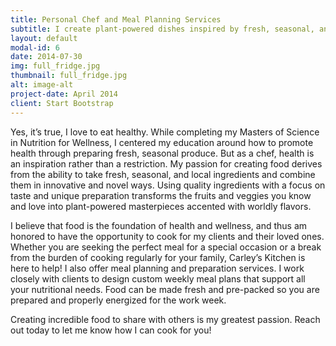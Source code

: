 ```yaml
---
title: Personal Chef and Meal Planning Services
subtitle: I create plant-powered dishes inspired by fresh, seasonal, and local ingredients accented with worldly flavors.
layout: default
modal-id: 6
date: 2014-07-30
img: full_fridge.jpg
thumbnail: full_fridge.jpg
alt: image-alt
project-date: April 2014
client: Start Bootstrap
---
```


Yes, it’s true, I love to eat healthy. While completing my Masters of Science in Nutrition for Wellness, I centered my education around how to promote health through preparing fresh, seasonal produce. But as a chef, health is an inspiration rather than a restriction. My passion for creating food derives from the ability to take fresh, seasonal, and local ingredients and combine them in innovative and novel ways. Using quality ingredients with a focus on taste and unique preparation transforms the fruits and veggies you know and love into plant-powered masterpieces accented with worldly flavors.

I believe that food is the foundation of health and wellness, and thus am honored to have the opportunity to cook for my clients and their loved ones. Whether you are seeking the perfect meal for a special occasion or a break from the burden of cooking regularly for your family, Carley’s Kitchen is here to help! I also offer meal planning and preparation services. I work closely with clients to design custom weekly meal plans that support all your nutritional needs. Food can be made fresh and pre-packed so you are prepared and properly energized for the work week.

Creating incredible food to share with others is my greatest passion. Reach out today to let me know how I can cook for you!
